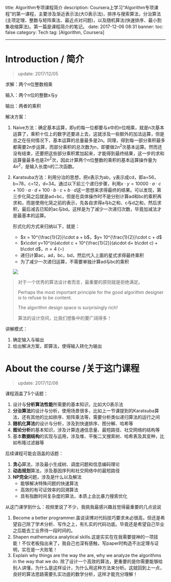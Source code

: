 title: Algorithm专项课程简介
description: Coursera上学习“Algorithm专项课程”的第一课程，主要涉及渐近表示法(大O表示法)，排序与搜索算法，分治算法(主项定理、整数与矩阵乘法、最近点对问题)，以及随机算法(快速排序、最小割集收缩算法)。第一篇是课程简介的笔记。
date: 2017-12-06 08:31
banner:
toc: false
category: Tech
tag: [Algorithm, Coursera]

---

# Introduction / 简介

> update: 2017/12/05

求解：两个n位整数相乘

输入：两个n位的整数x与y

输出：两者的乘积

解决方案：

1. Naive方法：确定基本运算，即y的每一位都要与x中的n位相乘，就是n次基本运算了，乘积十位上的数字还要进上去，这就涉及一些额外的加法运算，但是总之在任何情况下，基本运算的总量最多是2n。同理，得到每一部分乘积最多都需要2n步运算，而部分乘积的总次数为n，即要做$2n^2$次基本运算。然而还没有结束，还要把这些部分乘积累加起来，才能得到最终结果，这一步的求和运算量最多也是$2n^2$次，因此计算两个n位整数的乘积的基本运算操作量为$4n^2$，是输入长度n的二次函数。

2. Karatsuba方法：利用分治的思想，把x表示为ab，y表示成cd，即a=56，b=78，c=12，d=34。通过以下前三个递归步骤，利用$x\cdot y = 10000\cdot a\cdot c + 100\cdot a\cdot d + 100\cdot b\cdot c + b\cdot d$这一思想来求得最终的结果。可以发现，第三步化简之后就是ad+bc，但是在具体操作时不是分别计算ad和bc的乘积再求和，而是使用化简之前的表示，先各自求得a与b之和、c与d之和，然后求积，最后减去已知的ac与bd。这样是为了减少一次递归次数，毕竟加减法才是最基本的运算。

   形式化的方式来归纳以下，就是：

   - $x = 10^{\frac{1}{2}}\cdot a + b$，$y= 10^{\frac{1}{2}}\cdot c + d$
   - $x\cdot y=10^{n}a\cdot c + 10^{\frac{1}{2}}(a\cdot d+ b\cdot c) + b\cdot d$，$n=4$ ($\star$)
   - 递归计算ac，ad，bc，bd，然后代入上面的星式求得最终乘积
   - 为了减少一次递归运算，不需要单独计算ad与bc的乘积

   ![](http://7xwggp.com1.z0.glb.clouddn.com/karatsuba.jpg)





> 对于一个优秀的算法设计者而言，最重要的原则就是拒绝满足。
>
> Perhaps the most important principle for the good algorithm designer is to refuse to be content.
>
> The algorithm design space is surprisingly rich!
>
> 算法的设计空间，比我们想象中的要广阔得多！

讲解模式：

1. 确定输入与输出
2. 给出解决方案，即算法，使得输入转化为输出

# About the course /关于这门课程

> update: 2017/12/06

课程涵盖了5个话题：

1. 设计与**分析算法性能**所需要的基本知识，比如大O表示法
2. **分治算法**的设计与分析，使用场景很多，比如上一节课提到的Karatsuba算法，还有其他的比如排序、矩阵乘法等，需要分析类似递归算法的运行之间
3. **随机化算法**的设计与分析，涉及到快速排序、图分解、哈希等
4. **图论分析**的基本知识，涉及计算连通信息量、最短路径、社交网络的结构等
5. 基本**数据结构**的实现与运用，涉及堆、平衡二叉搜索树、哈希表及其变种，比如布隆过滤器等

后续课程可能会涵盖的话题：

1.  **贪心**算法，涉及最小生成树、调度问题和信息编码理论
2. **动态规划**算法，涉及基因序列和社交网络中的最短路径
3. **NP完全**问题，涉及是什么以及解法
   - 能够解决特殊问题的快速算法
   - 高效的有可证效率的回溯算法
   - 具有指数时间复杂度的算法，本质上会比暴力搜索优化

从这门课学到什么：视频里说了不少，我挑我最感兴趣且觉得最重要的几点说说

1. Become a better programmer.虽说读博对代码技巧要求未必很高，但还是希望自己除了学术分析、写作之上，有扎实的代码功底。毕竟还是希望自己毕业之后能去工业界待一段时间的。
2. Shapen mathematica analytical skills.这是实实在在我需要提神的一项技能！不仅老板指出来了，我自己也深有感触，写paper时构造不出定理与证明，实在是一大败笔！
3. Explain why things are the way the are, why we analyze the algorithms in the way that we do. 除了设计一个高效的算法，更重要的是你需要能够给别人讲懂，为什么是这样设计，为什么用这种方法来分析。这就回到上一点，良好的算法思路需要扎实功底的数学分析，这样才能充分理解！









